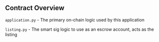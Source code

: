 Contract Overview
-----------------


`application.py` - The primary on-chain logic used by this application

`listing.py` - The smart sig logic to use as an escrow account, acts as the listing 